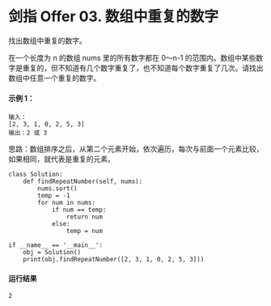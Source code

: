 # 剑指 Offer 03. 数组中重复的数字
找出数组中重复的数字。


在一个长度为 n 的数组 nums 里的所有数字都在 0～n-1 的范围内。数组中某些数字是重复的，但不知道有几个数字重复了，也不知道每个数字重复了几次。请找出数组中任意一个重复的数字。

#### 示例 1：

    输入：
    [2, 3, 1, 0, 2, 5, 3]
    输出：2 或 3 

思路：数组排序之后，从第二个元素开始，依次遍历，每次与前面一个元素比较，如果相同，就代表是重复的元素。

    class Solution:
        def findRepeatNumber(self, nums):
            nums.sort()
            temp = -1
            for num in nums:
                if num == temp:
                    return num
                else:
                    temp = num

    if __name__ == '__main__':
        obj = Solution()
        print(obj.findRepeatNumber([2, 3, 1, 0, 2, 5, 3]))
        
#### 运行结果
    2
